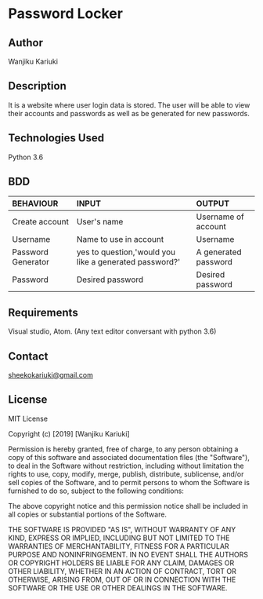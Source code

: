 # Password Locker

## Author

Wanjiku Kariuki

## Description
It is a website where user login data is stored. The user will be able to view their accounts and passwords as well as be generated for new passwords.

## Technologies Used

Python 3.6

## BDD

| BEHAVIOUR    | INPUT   |  OUTPUT |
| :------------- | :------------- | :--------------- |
| Create account | User's name  | Username of account |
| Username | Name to use in account  | Username |
| Password Generator | yes to question,'would you like a generated password?' | A generated password |
| Password | Desired password | Desired password |


## Requirements

Visual studio, Atom.
(Any text editor conversant with python 3.6)

## Contact

sheekokariuki@gmail.com

## License
 
MIT License

Copyright (c) [2019] [Wanjiku Kariuki]

Permission is hereby granted, free of charge, to any person obtaining a copy
of this software and associated documentation files (the "Software"), to deal
in the Software without restriction, including without limitation the rights
to use, copy, modify, merge, publish, distribute, sublicense, and/or sell
copies of the Software, and to permit persons to whom the Software is
furnished to do so, subject to the following conditions:

The above copyright notice and this permission notice shall be included in all
copies or substantial portions of the Software.

THE SOFTWARE IS PROVIDED "AS IS", WITHOUT WARRANTY OF ANY KIND, EXPRESS OR
IMPLIED, INCLUDING BUT NOT LIMITED TO THE WARRANTIES OF MERCHANTABILITY,
FITNESS FOR A PARTICULAR PURPOSE AND NONINFRINGEMENT. IN NO EVENT SHALL THE
AUTHORS OR COPYRIGHT HOLDERS BE LIABLE FOR ANY CLAIM, DAMAGES OR OTHER
LIABILITY, WHETHER IN AN ACTION OF CONTRACT, TORT OR OTHERWISE, ARISING FROM,
OUT OF OR IN CONNECTION WITH THE SOFTWARE OR THE USE OR OTHER DEALINGS IN THE
SOFTWARE.